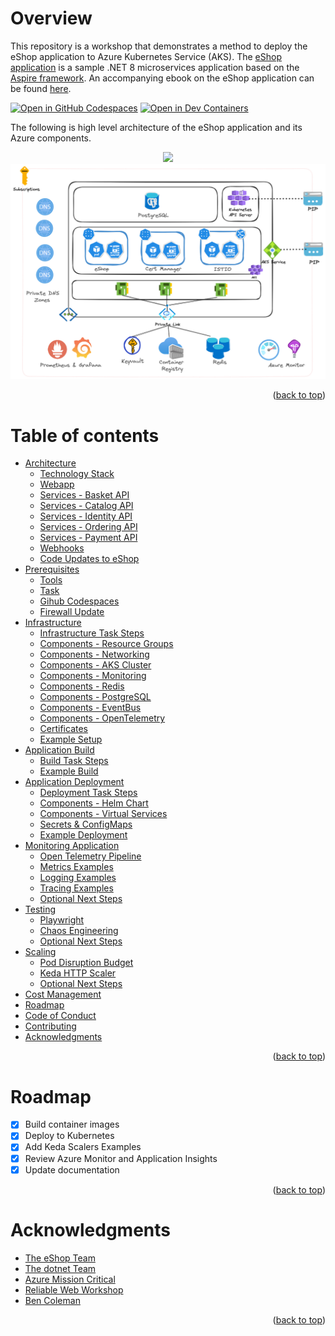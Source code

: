 Overview
=================
This repository is a workshop that demonstrates a method to deploy the eShop application to Azure Kubernetes Service (AKS). The [eShop application](https://github.com/dotnet/eshop) is a sample .NET 8 microservices application based on the [Aspire framework](https://learn.microsoft.com/en-us/dotnet/aspire/get-started/aspire-overview). An accompanying ebook on the eShop application can be found [here](https://learn.microsoft.com/en-us/dotnet/architecture/cloud-native/introduce-eshoponcontainers-reference-app).

[![Open in GitHub Codespaces](https://img.shields.io/static/v1?style=for-the-badge&label=GitHub+Codespaces&message=Open&color=brightgreen&logo=github)](https://codespaces.new/briandenicola/eShopOnAKS?quickstart=1)
[![Open in Dev Containers](https://img.shields.io/static/v1?style=for-the-badge&label=Dev%20Containers&message=Open&color=blue&logo=visualstudiocode)](https://vscode.dev/redirect?url=vscode://ms-vscode-remote.remote-containers/cloneInVolume?url=https://github.com/briandenicola/eShopOnAKS)  

The following is high level architecture of the eShop application and its Azure components. 
<p style="text-align:center;">
    <img src=".assets/eshop_architecture.png" width="1024px" />
    <img src=".assets/eshop.png" width="1024px" />
</p>

<p align="right">(<a href="#overview">back to top</a>)</p>

Table of contents
=================
<!--ts-->
* [Architecture](./docs/architecture.md#architecture)
    * [Technology Stack](./docs/architecture.md#technology-stack)
    * [Webapp](./docs/architecture.md#webapp)
    * [Services - Basket API](./docs/architecture.md#basket-api)
    * [Services - Catalog API](./docs/architecture.md#catalog-api)
    * [Services - Identity API](./docs/architecture.md#identity-api)
    * [Services - Ordering API](./docs/architecture.md#ordering-api)
    * [Services - Payment API](./docs/architecture.md#payment-api)
    * [Webhooks](./docs/architecture.md#webhooks)
    * [Code Updates to eShop](./docs/code.md)
* [Prerequisites](./docs/prerequisites.md)
    * [Tools](./docs/prerequisites.md#tools)
    * [Task](./docs/prerequisites.md#task)
    * [Gihub Codespaces](./docs/prerequisites.md#github-codespaces)
    * [Firewall Update](./docs/prerequisites.md#firewall)
* [Infrastructure](./docs/infrastructure.md)
    * [Infrastructure Task Steps](./docs/infrastructure.md#steps)
    * [Components - Resource Groups](./docs/infrastructure.md#resource-groups)
    * [Components - Networking](./docs/infrastructure.md#networking)
    * [Components - AKS Cluster](./docs/infrastructure.md#aks-cluster-components)
    * [Components - Monitoring](./docs/infrastructure.md#monitoring)
    * [Components - Redis](./docs/infrastructure.md#redis)
    * [Components - PostgreSQL](./docs/infrastructure.md#postgresql)
    * [Components - EventBus](./docs/infrastructure.md#eventbus)
    * [Components - OpenTelemetry](./docs/infrastructure.md#open-telemetry)
    * [Certificates](./docs/certificates.md)
    * [Example Setup](./docs/build.md#example-setup)
* [Application Build](./docs/build.md)
    * [Build Task Steps](./docs/build.md#steps)
    * [Example Build](./docs/build.md#example-build)
* [Application Deployment](./docs/deployment.md)
    * [Deployment Task Steps](./docs/deployment.md#steps)
    * [Components - Helm Chart](./docs/deployment.md#helm-chart)
    * [Components - Virtual Services](./docs/deployment.md#virtual-services)    
    * [Secrets & ConfigMaps](./docs/deployment.md#secrets--configmaps)
    * [Example Deployment](./docs/build.md#example-deployment)
* [Monitoring Application](./docs/monitoring.md)
    * [Open Telemetry Pipeline](./docs/monitoring.md#open-telemetry-pipeline)    
    * [Metrics Examples](./docs/monitoring.md#example-metrics---grafana-dashboards-and-prometheus-queries)
    * [Logging Examples](./docs/monitoring.md#example-application-logs---application-insights)
    * [Tracing Examples](./docs/monitoring.md#example-distributive-traces---application-insights)
    * [Optional Next Steps](./docs/monitoring.md#optional-next-steps)
* [Testing](./docs/testing.md)
    * [Playwright](./docs/testing.md#playwright)
    * [Chaos Engineering](./docs/testing.md#chaos-engineering) 
    * [Optional Next Steps](./docs/testing.md#optional-next-steps)
* [Scaling](./docs/scaling.md)
    * [Pod Disruption Budget](./docs/scaling.md#pod-disruption-budget)
    * [Keda HTTP Scaler](./docs/scaling.md#keda-http-scaler)
    * [Optional Next Steps](./docs/scaling.md#optional-next-steps)
* [Cost Management](./docs/cost-management.md)
* [Roadmap](#Roadmap)
* [Code of Conduct](./CODE_OF_CONDUCT.md)
* [Contributing](./CONTRIBUTING.md)
* [Acknowledgments](#Acknowledgments)
<!--te-->
<p align="right">(<a href="#overview">back to top</a>)</p>

Roadmap
============
- [x] Build container images
- [x] Deploy to Kubernetes
- [x] Add Keda Scalers Examples
- [x] Review Azure Monitor and Application Insights
- [x] Update documentation
<p align="right">(<a href="#overview">back to top</a>)</p>

Acknowledgments
============
* [The eShop Team](https://github.com/dotnet/eshop)
* [The dotnet Team](https://github.com/dotnet)
* [Azure Mission Critical](https://github.com/Azure/Mission-Critical-Connected)
* [Reliable Web Workshop](https://github.com/Azure/reliable-web-app-pattern-dotnet-workshop)
* [Ben Coleman](https://github.com/benc-uk/kube-workshop)


<p align="right">(<a href="#overview">back to top</a>)</p>
